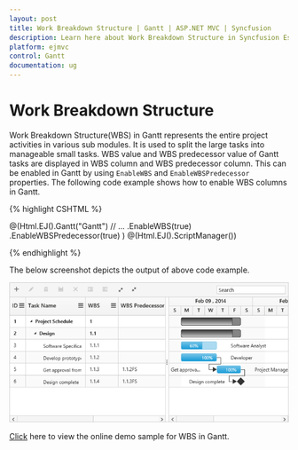 ```yaml
---
layout: post
title: Work Breakdown Structure | Gantt | ASP.NET MVC | Syncfusion
description: Learn here about Work Breakdown Structure in Syncfusion Essential ASP.NET MVC Gantt Control, its elements, and more.
platform: ejmvc
control: Gantt
documentation: ug
---
```


# Work Breakdown Structure

Work Breakdown Structure(WBS) in Gantt represents the entire project activities in various sub modules. It is used to split the large tasks into manageable small tasks. WBS value and WBS predecessor value of Gantt tasks are displayed in WBS column and WBS predecessor column. This can be enabled in Gantt by using `EnableWBS` and `EnableWBSPredecessor` properties. The following code example shows how to enable WBS columns in Gantt.

{% highlight CSHTML %}

@(Html.EJ().Gantt("Gantt")
	// ...
	.EnableWBS(true)
	.EnableWBSPredecessor(true)
	)
@(Html.EJ().ScriptManager())

{% endhighlight %}

The below screenshot depicts the output of above code example.

![Work Breakdown Structure in ASP.NET MVC Gantt](workbreakdownstructure_images/aspnetmvc-gantt-work-breakdown-structure.png)

[Click](https://ej2.syncfusion.com/home/aspnetmvc.html#platform) here to view the online demo sample for WBS in Gantt.
